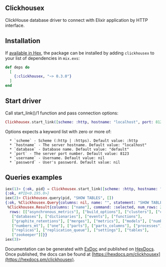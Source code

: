 ## Clickhousex  

ClickHouse database driver to connect with Elixir application by HTTP interface.  

## Installation  

If [available in Hex](https://hex.pm/docs/publish), the package can be installed
by adding `clickhousex` to your list of dependencies in `mix.exs`:

```elixir
def deps do
  [
    {:clickhousex, "~> 0.3.0"}
  ]
end
```

## Start driver
Call start_link()/1 function and pass connection options:

```elixir
Clickhousex.start_link([scheme: :http, hostname: "localhost", port: 8123, database: "default", username: "user", password: "654321"])
```

Options expects a keyword list with zero or more of:

      * `scheme` - Scheme (:http | :https). Default value: :http
      * `hostname` - The server hostname. Default value: "localhost"
      * `database` - Database name. Default value: "default"
      * `port` - The server port number. Default value: 8123
      * `username` - Username. Default value: nil
      * `password` - User's password. Default value: nil

## Queries examples

```elixir
iex(1)> {:ok, pid} = Clickhousex.start_link([scheme: :http, hostname: "localhost", port: 8123, database: "system"])
{:ok, #PID<0.195.0>}
iex(2)> Clickhousex.query(pid, "SHOW TABLES", [])
{:ok, %Clickhousex.Query{columns: nil, name: "", statement: "SHOW TABLES"},
 %Clickhousex.Result{columns: ["name"], command: :selected, num_rows: 23,
  rows: [["asynchronous_metrics"], ["build_options"], ["clusters"], ["columns"],
   ["databases"], ["dictionaries"], ["events"], ["functions"],
   ["graphite_retentions"], ["merges"], ["metrics"], ["models"], ["numbers"],
   ["numbers_mt"], ["one"], ["parts"], ["parts_columns"], ["processes"],
   ["replicas"], ["replication_queue"], ["settings"], ["tables"],
   ["zookeeper"]]}}
iex(3)>
```

Documentation can be generated with [ExDoc](https://github.com/elixir-lang/ex_doc)
and published on [HexDocs](https://hexdocs.pm). Once published, the docs can
be found at [https://hexdocs.pm/clickhousex](https://hexdocs.pm/clickhousex).
